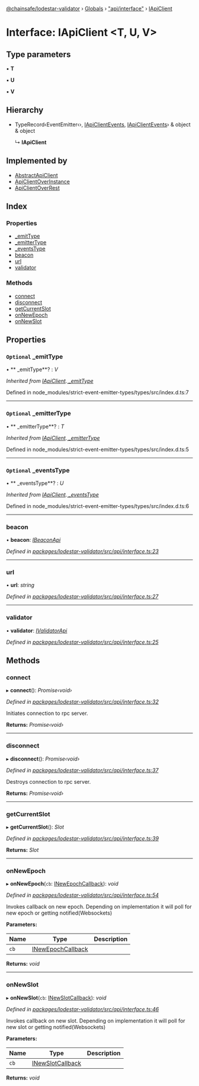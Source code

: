 [@chainsafe/lodestar-validator](../README.md) › [Globals](../globals.md) › ["api/interface"](../modules/_api_interface_.md) › [IApiClient](_api_interface_.iapiclient.md)

# Interface: IApiClient <**T, U, V**>

## Type parameters

▪ **T**

▪ **U**

▪ **V**

## Hierarchy

* TypeRecord‹EventEmitter‹›, [IApiClientEvents](_api_interface_.iapiclientevents.md), [IApiClientEvents](_api_interface_.iapiclientevents.md)› & object & object

  ↳ **IApiClient**

## Implemented by

* [AbstractApiClient](../classes/_api_abstract_.abstractapiclient.md)
* [ApiClientOverInstance](../classes/_api_impl_instance_.apiclientoverinstance.md)
* [ApiClientOverRest](../classes/_api_impl_rest_apiclient_.apiclientoverrest.md)

## Index

### Properties

* [ _emitType](_api_interface_.iapiclient.md#optional--_emittype)
* [ _emitterType](_api_interface_.iapiclient.md#optional--_emittertype)
* [ _eventsType](_api_interface_.iapiclient.md#optional--_eventstype)
* [beacon](_api_interface_.iapiclient.md#beacon)
* [url](_api_interface_.iapiclient.md#url)
* [validator](_api_interface_.iapiclient.md#validator)

### Methods

* [connect](_api_interface_.iapiclient.md#connect)
* [disconnect](_api_interface_.iapiclient.md#disconnect)
* [getCurrentSlot](_api_interface_.iapiclient.md#getcurrentslot)
* [onNewEpoch](_api_interface_.iapiclient.md#onnewepoch)
* [onNewSlot](_api_interface_.iapiclient.md#onnewslot)

## Properties

### `Optional`  _emitType

• ** _emitType**? : *V*

*Inherited from [IApiClient](_api_interface_.iapiclient.md).[ _emitType](_api_interface_.iapiclient.md#optional--_emittype)*

Defined in node_modules/strict-event-emitter-types/types/src/index.d.ts:7

___

### `Optional`  _emitterType

• ** _emitterType**? : *T*

*Inherited from [IApiClient](_api_interface_.iapiclient.md).[ _emitterType](_api_interface_.iapiclient.md#optional--_emittertype)*

Defined in node_modules/strict-event-emitter-types/types/src/index.d.ts:5

___

### `Optional`  _eventsType

• ** _eventsType**? : *U*

*Inherited from [IApiClient](_api_interface_.iapiclient.md).[ _eventsType](_api_interface_.iapiclient.md#optional--_eventstype)*

Defined in node_modules/strict-event-emitter-types/types/src/index.d.ts:6

___

###  beacon

• **beacon**: *[IBeaconApi](_api_interface_beacon_.ibeaconapi.md)*

*Defined in [packages/lodestar-validator/src/api/interface.ts:23](https://github.com/ChainSafe/lodestar/blob/ad14d42a9/packages/lodestar-validator/src/api/interface.ts#L23)*

___

###  url

• **url**: *string*

*Defined in [packages/lodestar-validator/src/api/interface.ts:27](https://github.com/ChainSafe/lodestar/blob/ad14d42a9/packages/lodestar-validator/src/api/interface.ts#L27)*

___

###  validator

• **validator**: *[IValidatorApi](_api_interface_validators_.ivalidatorapi.md)*

*Defined in [packages/lodestar-validator/src/api/interface.ts:25](https://github.com/ChainSafe/lodestar/blob/ad14d42a9/packages/lodestar-validator/src/api/interface.ts#L25)*

## Methods

###  connect

▸ **connect**(): *Promise‹void›*

*Defined in [packages/lodestar-validator/src/api/interface.ts:32](https://github.com/ChainSafe/lodestar/blob/ad14d42a9/packages/lodestar-validator/src/api/interface.ts#L32)*

Initiates connection to rpc server.

**Returns:** *Promise‹void›*

___

###  disconnect

▸ **disconnect**(): *Promise‹void›*

*Defined in [packages/lodestar-validator/src/api/interface.ts:37](https://github.com/ChainSafe/lodestar/blob/ad14d42a9/packages/lodestar-validator/src/api/interface.ts#L37)*

Destroys connection to rpc server.

**Returns:** *Promise‹void›*

___

###  getCurrentSlot

▸ **getCurrentSlot**(): *Slot*

*Defined in [packages/lodestar-validator/src/api/interface.ts:39](https://github.com/ChainSafe/lodestar/blob/ad14d42a9/packages/lodestar-validator/src/api/interface.ts#L39)*

**Returns:** *Slot*

___

###  onNewEpoch

▸ **onNewEpoch**(`cb`: [INewEpochCallback](_api_interface_.inewepochcallback.md)): *void*

*Defined in [packages/lodestar-validator/src/api/interface.ts:54](https://github.com/ChainSafe/lodestar/blob/ad14d42a9/packages/lodestar-validator/src/api/interface.ts#L54)*

Invokes callback on new epoch.
Depending on implementation it will poll for new epoch or getting notified(Websockets)

**Parameters:**

Name | Type | Description |
------ | ------ | ------ |
`cb` | [INewEpochCallback](_api_interface_.inewepochcallback.md) |   |

**Returns:** *void*

___

###  onNewSlot

▸ **onNewSlot**(`cb`: [INewSlotCallback](_api_interface_.inewslotcallback.md)): *void*

*Defined in [packages/lodestar-validator/src/api/interface.ts:46](https://github.com/ChainSafe/lodestar/blob/ad14d42a9/packages/lodestar-validator/src/api/interface.ts#L46)*

Invokes callback on new slot.
Depending on implementation it will poll for new slot or getting notified(Websockets)

**Parameters:**

Name | Type | Description |
------ | ------ | ------ |
`cb` | [INewSlotCallback](_api_interface_.inewslotcallback.md) |   |

**Returns:** *void*
